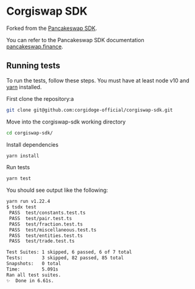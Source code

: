 # Corgiswap SDK

Forked from the [Pancakeswap SDK](https://github.com/pancakeswap/pancake-swap-sdk/commit/7d81106174e16d1f1c6c91a93558736282a39ec1).

You can refer to the Pancakeswap SDK documentation [pancakeswap.finance](https://docs.pancakeswap.finance/get-started).

## Running tests

To run the tests, follow these steps. You must have at least node v10 and [yarn](https://yarnpkg.com/) installed.

First clone the repository:a

```sh
git clone git@github.com:corgidoge-official/corgiswap-sdk.git
```

Move into the corgiswap-sdk working directory

```sh
cd corgiswap-sdk/
```

Install dependencies

```sh
yarn install
```

Run tests

```sh
yarn test
```

You should see output like the following:

```sh
yarn run v1.22.4
$ tsdx test
 PASS  test/constants.test.ts
 PASS  test/pair.test.ts
 PASS  test/fraction.test.ts
 PASS  test/miscellaneous.test.ts
 PASS  test/entities.test.ts
 PASS  test/trade.test.ts

Test Suites: 1 skipped, 6 passed, 6 of 7 total
Tests:       3 skipped, 82 passed, 85 total
Snapshots:   0 total
Time:        5.091s
Ran all test suites.
✨  Done in 6.61s.
```
